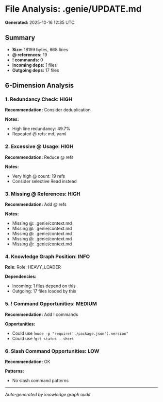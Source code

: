 # File Analysis: .genie/UPDATE.md

**Generated:** 2025-10-16 12:35 UTC

## Summary

- **Size:** 18199 bytes, 668 lines
- **@ references:** 19
- **! commands:** 0
- **Incoming deps:** 1 files
- **Outgoing deps:** 17 files

## 6-Dimension Analysis

### 1. Redundancy Check: HIGH

**Recommendation:** Consider deduplication

**Notes:**
- High line redundancy: 49.7%
- Repeated @ refs: md, yaml

### 2. Excessive @ Usage: HIGH

**Recommendation:** Reduce @ refs

**Notes:**
- Very high @ count: 19 refs
- Consider selective Read instead

### 3. Missing @ References: HIGH

**Recommendation:** Add @ refs

**Notes:**
- Missing @: .genie/context.md
- Missing @: .genie/context.md
- Missing @: .genie/context.md
- Missing @: .genie/context.md
- Missing @: .genie/context.md

### 4. Knowledge Graph Position: INFO

**Role:** Role: HEAVY_LOADER

**Dependencies:**
- Incoming: 1 files depend on this
- Outgoing: 17 files loaded by this

### 5. ! Command Opportunities: MEDIUM

**Recommendation:** Add ! commands

**Opportunities:**
- Could use !`node -p "require('./package.json').version"`
- Could use !`git status --short`

### 6. Slash Command Opportunities: LOW

**Recommendation:** OK

**Patterns:**
- No slash command patterns

---

*Auto-generated by knowledge graph audit*
